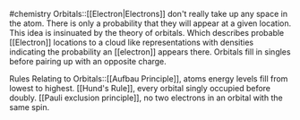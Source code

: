 #chemistry 
Orbitals::[[Electron|Electrons]] don't really take up any space in the atom. There is only a probability that they will appear at a given location. This idea is insinuated by the theory of orbitals. Which describes probable [[Electron]] locations to a cloud like representations with densities indicating the probability an [[electron]] appears there. Orbitals fill in singles before pairing up with an opposite charge.

Rules Relating to Orbitals::[[Aufbau Principle]], atoms energy levels fill from lowest to highest. [[Hund's Rule]], every orbital singly occupied before doubly. [[Pauli exclusion principle]], no two electrons in an orbital with the same spin.